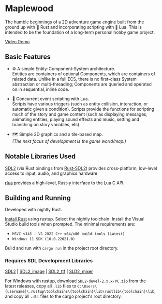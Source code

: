 # Maplewood

The humble beginnings of a 2D adventure game engine built from the ground up with 🦀 Rust and incorporating scripting with 🌙 Lua. This is intended to be the foundation of a long-term personal hobby game project.

[Video Demo](https://www.youtube.com/watch?v=OA7HsZCEViI)

## Basic Features

- ⚙️ A simple Entity-Component-System architecture.  
  Entities are containers of optional Components, which are containers of related data. Unlike in a full ECS, there is no first-class System abstraction or multi-threading; Components are queried and operated on in sequential, inline code.

- 📝 Concurrent event scripting with Lua.  
  Scripts have various triggers (such as entity collision, interaction, or automatic given a condition). Scripts provide the functions for scripting much of the story and game content (such as displaying messages, animating entities, playing sound effects and music, setting and branching on story variables, etc).

- 🗺️ Simple 2D graphics and a tile-based map.  
  _(The next focus of development is the game world/map.)_

## Notable Libraries Used

[SDL2](https://www.libsdl.org/) (via Rust bindings from [Rust-SDL2](https://github.com/Rust-SDL2/rust-sdl2)) provides cross-platform, low-level access to input, audio, and graphics hardware.

[rlua](https://github.com/amethyst/rlua) provides a high-level, Rust-y interface to the Lua C API.

## Building and Running

Developed with nightly Rust.

[Install Rust](https://www.rust-lang.org/tools/install) using rustup. Select the nightly toolchain. Install the Visual Studio build tools when prompted. The minimal requirements are:

- `MSVC v143 - VS 2022 C++ x64/x86 build tools (Latest)`
- `Windows 11 SDK (10.0.22621.0)`

Build and run with `cargo run` in the project root directory.

### Requires SDL Development Libraries

[SDL2](https://github.com/libsdl-org/SDL/releases) | [SDL2_image](https://github.com/libsdl-org/SDL_image/releases) |
[SDL2_ttf](https://github.com/libsdl-org/SDL_ttf/releases) |
[SLD2_mixer](https://github.com/libsdl-org/SDL_mixer/releases)

For Windows with rustup, download `SDL2-devel-2.x.x-VC.zip` from the latest releases, copy all `.lib` files to `C:\Users\{username}\.rustup\toolchains\{toolchain}\lib\rustlib\{toolchain}\lib`, and copy all `.dll` files to the cargo project's root directory.
